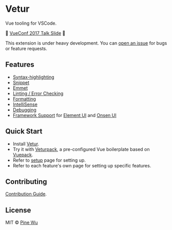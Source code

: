 # Vetur

Vue tooling for VSCode.  

🎉 [VueConf 2017 Talk Slide](https://www.dropbox.com/sh/eb4w8k3orh0j391/AAB3HaJexbGLa2tCP14BI8oJa?dl=0) 🎉

This extension is under heavy development.
You can [open an issue](https://github.com/vuejs/vetur/issues/new) for bugs or feature requests.

## Features

- [Syntax-highlighting](highlighting.md)
- [Snippet](snippet.md)
- [Emmet](emmet.md)
- [Linting / Error Checking](linting-error.md)
- [Formatting](formatting.md)
- [IntelliSense](intellisense.md)
- [Debugging](debugging.md)
- [Framework Support](framework.md) for [Element UI](http://element.eleme.io) and [Onsen UI](https://onsen.io)

## Quick Start

- Install [Vetur](https://marketplace.visualstudio.com/items?itemName=octref.vetur).
- Try it with [Veturpack](https://github.com/octref/veturpack), a pre-configured Vue boilerplate based on [Vuepack](https://github.com/egoist/vuepack).
- Refer to [setup](setup.md) page for setting up.
- Refer to each feature's own page for setting up specific features.

## Contributing

[Contribution Guide](https://github.com/vuejs/vetur/blob/master/.github/CONTRIBUTING.md).

## License

MIT © [Pine Wu](https://github.com/octref) 
